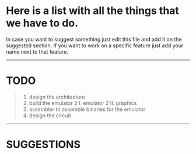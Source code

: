 # Here is a list with all the things that we have to do.
In case you want to suggest something just edit this file and add it on the suggested section.
If you want to work on a specific feature just add your name next to that feature.
<hr>

# TODO
> 1. design the architecture
> 2. build the emulator
> 2 I. emulator
> 2 II. graphics
> 3. assembler to assemble binaries for the emulator
> 4. design the circuit

<hr>

# SUGGESTIONS
